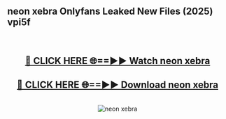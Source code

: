 <h2>neon xebra Onlyfans Leaked New Files (2025) vpi5f</h2>
<br>
<div align="center">
<h2><a href="https://mediafiles.top/neon_xebra&ref=git" rel="nofollow">🔴 CLICK HERE 🌐==►► Watch neon xebra</a></h2>
<h2><a href="https://mediafiles.top/neon_xebra&ref=git" rel="nofollow">🔴 CLICK HERE 🌐==►► Download neon xebra</a></h2>
<br>
<a href="https://mediafiles.top/neon_xebra&ref=git" rel="nofollow" data-target="animated-image.originalLink"><img src="https://i.ibb.co.com/xMMVF88/686577567.gif" alt="neon xebra" style="max-width: 100%; display: inline-block;" data-target="animated-image.originalImage"></a>
</div>
<br>
<br>